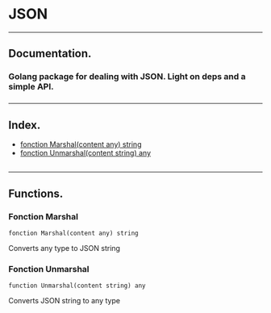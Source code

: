 # JSON

***
##  Documentation.
### Golang package for dealing with JSON. Light on deps and a simple API.
###

***
## Index.

* [fonction Marshal(content any) string](#fonction-marshal)
* [fonction Unmarshal(content string) any](#fonction-unmarshal)
##

***
## Functions.
### Fonction Marshal
```
fonction Marshal(content any) string
```
Converts any type to JSON string
### Fonction Unmarshal
```
function Unmarshal(content string) any
```
Converts JSON string to any type

##